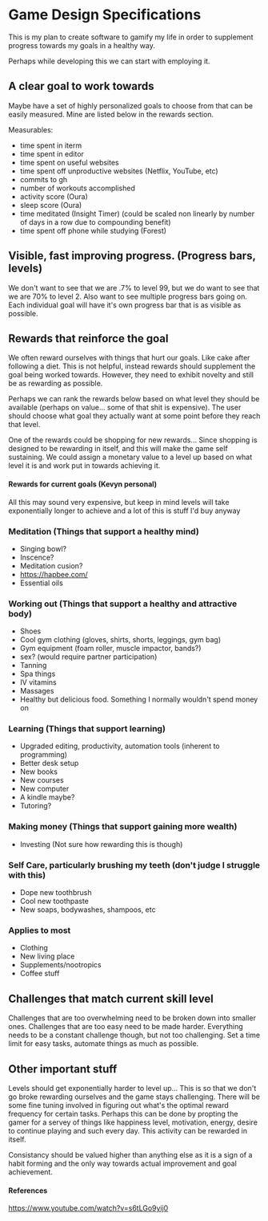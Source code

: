 # Game Design Specifications
This is my plan to create software to gamify my life in order to supplement
progress towards my goals in a healthy way.

Perhaps while developing this we can start with employing it.

## A clear goal to work towards
Maybe have a set of highly personalized goals to choose from that can be 
easily measured. Mine are listed below in the rewards section.

Measurables: 
- time spent in iterm 
- time spent in editor 
- time spent on useful websites 
- time spent off unproductive websites (Netflix, YouTube, etc)
- commits to gh
- number of workouts accomplished 
- activity score (Oura)
- sleep score  (Oura)
- time meditated (Insight Timer)
(could be scaled non linearly by number of days in a row due to compounding 
benefit) 
- time spent off phone while studying (Forest)

## Visible, fast improving progress. (Progress bars, levels)
We don't want to see that we are .7% to level 99, but we do want to see that we
are 70% to level 2. Also want to see multiple progress bars going on. Each
individual goal will have it's own progress bar that is as visible as possible.

## Rewards that reinforce the goal
We often reward ourselves with things that hurt our goals. Like cake after
following a diet. This is not helpful, instead rewards should supplement the
goal being worked towards. However, they need to exhibit novelty and still
be as rewarding as possible. 

Perhaps we can rank the rewards below based on what level they
should be available (perhaps on value... some of that shit is expensive). 
The user should choose what goal they actually want at some point before they 
reach that level.

One of the rewards could be shopping for new rewards... Since shopping is
designed to be rewarding in itself, and this will make the game self sustaining.
We could assign a monetary value to a level up based on what level it is and
work put in towards achieving it.

#### Rewards for current goals (Kevyn personal)
All this may sound very expensive, but keep in mind levels will take
exponentially longer to achieve and a lot of this is stuff I'd buy anyway

### Meditation (Things that support a healthy mind)
- Singing bowl?
- Inscence?
- Meditation cusion?
- https://hapbee.com/
- Essential oils

### Working out (Things that support a healthy and attractive body)
- Shoes
- Cool gym clothing (gloves, shirts, shorts, leggings, gym bag)
- Gym equipment (foam roller, muscle impactor, bands?)
- sex? (would require partner participation)
- Tanning
- Spa things
- IV vitamins
- Massages
- Healthy but delicious food. Something I normally wouldn't spend money on

### Learning (Things that support learning)
- Upgraded editing, productivity, automation tools (inherent to programming)
- Better desk setup
- New books
- New courses
- New computer
- A kindle maybe?
- Tutoring?

### Making money (Things that support gaining more wealth)
- Investing (Not sure how rewarding this is though)

### Self Care, particularly brushing my teeth (don't judge I struggle with this)
- Dope new toothbrush
- Cool new toothpaste
- New soaps, bodywashes, shampoos, etc

### Applies to most
- Clothing
- New living place
- Supplements/nootropics
- Coffee stuff

## Challenges that match current skill level
Challenges that are too overwhelming need to be broken down into smaller ones.
Challenges that are too easy need to be made harder. Everything needs to be a 
constant challenge though, but not too challenging. Set a time limit for easy 
tasks, automate things as much as possible.

## Other important stuff
Levels should get exponentially harder to level up... This is so that we don't
go broke rewarding ourselves and the game stays challenging. There will be some
fine tuning involved in figuring out what's the optimal reward frequency for
certain tasks. Perhaps this can be done by propting the gamer for a servey of 
things like happiness level, motivation, energy, desire to continue playing and
such every day. This activity can be rewarded in itself.

Consistancy should be valued higher than anything else as it is a sign of a
habit forming and the only way towards actual improvement and goal 
achievement.

#### References
https://www.youtube.com/watch?v=s6tLGo9yij0
